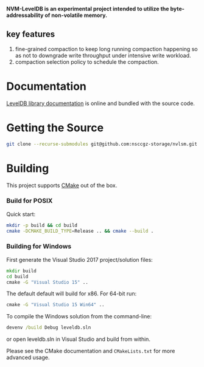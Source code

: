 **NVM-LevelDB is an experimental project intended to utilize the byte-addressability of non-volatile memory.**

## key features 
1. fine-grained compaction to keep long running compaction happening so as not to downgrade write throughput under intensive write workload.
2. compaction selection policy to schedule the compaction. 



# Documentation

  [LevelDB library documentation](https://github.com/google/leveldb/blob/master/doc/index.md) is online and bundled with the source code.



# Getting the Source

```bash
git clone --recurse-submodules git@github.com:nsccgz-storage/nvlsm.git
```

# Building

This project supports [CMake](https://cmake.org/) out of the box.

### Build for POSIX

Quick start:

```bash
mkdir -p build && cd build
cmake -DCMAKE_BUILD_TYPE=Release .. && cmake --build .
```

### Building for Windows

First generate the Visual Studio 2017 project/solution files:

```cmd
mkdir build
cd build
cmake -G "Visual Studio 15" ..
```
The default default will build for x86. For 64-bit run:

```cmd
cmake -G "Visual Studio 15 Win64" ..
```

To compile the Windows solution from the command-line:

```cmd
devenv /build Debug leveldb.sln
```

or open leveldb.sln in Visual Studio and build from within.

Please see the CMake documentation and `CMakeLists.txt` for more advanced usage.
